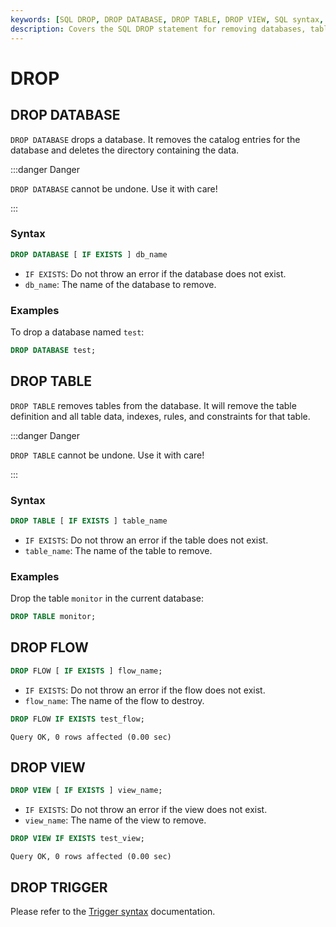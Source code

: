 ```yaml
---
keywords: [SQL DROP, DROP DATABASE, DROP TABLE, DROP VIEW, SQL syntax, SQL examples]
description: Covers the SQL DROP statement for removing databases, tables, flows, and views in GreptimeDB, including syntax, examples.
---
```


# DROP

## DROP DATABASE

`DROP DATABASE` drops a database. It removes the catalog entries for the database and deletes the directory containing the data.

:::danger Danger

`DROP DATABASE` cannot be undone. Use it with care!

:::

### Syntax

```sql
DROP DATABASE [ IF EXISTS ] db_name
```

- `IF EXISTS`: Do not throw an error if the database does not exist.
- `db_name`: The name of the database to remove.

### Examples

To drop a database named `test`:

```sql
DROP DATABASE test;
```


## DROP TABLE

`DROP TABLE` removes tables from the database. It will remove the table definition and all table data, indexes, rules, and constraints for that table.

:::danger Danger

`DROP TABLE` cannot be undone. Use it with care!

:::

### Syntax

```sql
DROP TABLE [ IF EXISTS ] table_name
```

- `IF EXISTS`: Do not throw an error if the table does not exist.
- `table_name`: The name of the table to remove.


### Examples

Drop the table `monitor` in the current database:
  
```sql
DROP TABLE monitor;
```


## DROP FLOW

```sql
DROP FLOW [ IF EXISTS ] flow_name;
```

- `IF EXISTS`: Do not throw an error if the flow does not exist.
- `flow_name`: The name of the flow to destroy.

```sql
DROP FLOW IF EXISTS test_flow;
```

```
Query OK, 0 rows affected (0.00 sec)
```

## DROP VIEW

```sql
DROP VIEW [ IF EXISTS ] view_name;
```

- `IF EXISTS`: Do not throw an error if the view does not exist.
- `view_name`: The name of the view to remove.

```sql
DROP VIEW IF EXISTS test_view;
```

```
Query OK, 0 rows affected (0.00 sec)
```

## DROP TRIGGER

Please refer to the [Trigger syntax](/reference/sql/trigger-syntax.md#drop-trigger) documentation.


